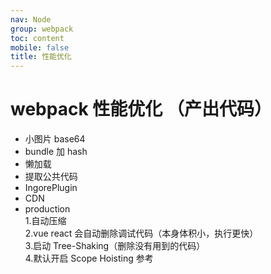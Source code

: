 ```yaml
---
nav: Node
group: webpack
toc: content
mobile: false
title: 性能优化
---
```


# webpack 性能优化 （产出代码）

- 小图片 base64
- bundle 加 hash
- 懒加载
- 提取公共代码
- IngorePlugin
- CDN
- production  
  1.自动压缩  
  2.vue react 会自动删除调试代码（本身体积小，执行更快）  
  3.启动 Tree-Shaking（删除没有用到的代码）  
  4.默认开启 Scope Hoisting <a src='https://zhuanlan.zhihu.com/p/162066537'>参考</a>
